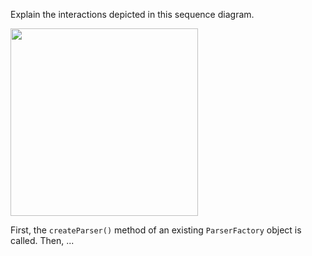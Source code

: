 <panel header="{{ icon_Q }} Explain Sequence Diagram (`ParserFactory`)">
<question>

Explain the interactions depicted in this sequence diagram.

<img src="{{baseUrl}}/modeling/modelingBehaviors/sequenceDiagramsIntermediate/images/parserFactory.png" height="300" />
<p/>

<div slot="hint">

First, the `createParser()` method of an existing `ParserFactory` object is called. Then, ...

</div>
</question>
</panel>
